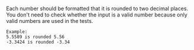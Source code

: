 Each number should be formatted that it is rounded to two decimal places. You don't need to check whether the input is a valid number because only valid numbers are used in the tests.
```
Example:    
5.5589 is rounded 5.56   
-3.3424 is rounded -3.34
```